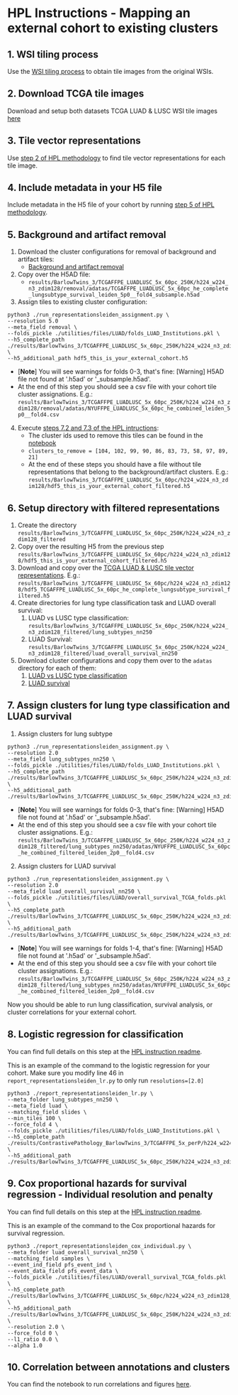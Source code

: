 # HPL Instructions - Mapping an external cohort to existing clusters

## 1. WSI tiling process
Use the [WSI tiling process](./README.md#WSI-tiling-process) to obtain tile images from the original WSIs.

## 2. Download TCGA tile images
Download and setup both datasets TCGA LUAD & LUSC WSI tile images [here](./README.md#TCGA-HPL-files)

## 3. Tile vector representations
Use [step 2 of HPL methodology](./README_HPL.md) to find tile vector representations for each tile image.

## 4. Include metadata in your H5 file
Include metadata in the H5 file of your cohort by running [step 5 of HPL methodology](./README_HPL.md).

## 5. Background and artifact removal
1. Download the cluster configurations for removal of background and artifact tiles:
   - [Background and artifact removal](https://drive.google.com/drive/folders/1K0F0rfKb2I_DJgmxYGl6skeQXWqFAGL4?usp=sharing)
2. Copy over the H5AD file:
   - `results/BarlowTwins_3/TCGAFFPE_LUADLUSC_5x_60pc_250K/h224_w224_n3_zdim128/removal/adatas/TCGAFFPE_LUADLUSC_5x_60pc_he_complete_lungsubtype_survival_leiden_5p0__fold4_subsample.h5ad`
3. Assign tiles to existing cluster configuration:

```
python3 ./run_representationsleiden_assignment.py \
--resolution 5.0
--meta_field removal \
--folds_pickle ./utilities/files/LUAD/folds_LUAD_Institutions.pkl \
--h5_complete_path ./results/BarlowTwins_3/TCGAFFPE_LUADLUSC_5x_60pc_250K/h224_w224_n3_zdim128/hdf5_TCGAFFPE_LUADLUSC_5x_60pc_he_complete_lungsubtype_survival.h5 \
--h5_additional_path hdf5_this_is_your_external_cohort.h5
```
- [**Note**] You will see warnings for folds 0-3, that's fine: [Warning] H5AD file not found at '.h5ad' or '_subsample.h5ad'.
- At the end of this step you should see a csv file with your cohort tile cluster assignations. E.g.: `results/BarlowTwins_3/TCGAFFPE_LUADLUSC_5x_60pc_250K/h224_w224_n3_zdim128/removal/adatas/NYUFFPE_LUADLUSC_5x_60pc_he_combined_leiden_5p0__fold4.csv`

4. Execute [steps 7.2 and 7.3 of the HPL intructions](./README_HPL.md):
   - The cluster ids used to remove this tiles can be found in the [notebook](https://github.com/AdalbertoCq/Histomorphological-Phenotype-Learning/blob/master/utilities/tile_cleaning/review_cluster_create_pickles.ipynb)
   - `clusters_to_remove = [104, 102, 99, 90, 86, 83, 73, 58, 97, 89, 21]`
   - At the end of these steps you should have a file without tile representations that belong to the background/artifact clusters. E.g.: `results/BarlowTwins_3/TCGAFFPE_LUADLUSC_5x_60pc/h224_w224_n3_zdim128/hdf5_this_is_your_external_cohort_filtered.h5`

## 6. Setup directory with filtered representations
1. Create the directory `results/BarlowTwins_3/TCGAFFPE_LUADLUSC_5x_60pc_250K/h224_w224_n3_zdim128_filtered`
2. Copy over the resulting H5 from the previous step `results/BarlowTwins_3/TCGAFFPE_LUADLUSC_5x_60pc/h224_w224_n3_zdim128/hdf5_this_is_your_external_cohort_filtered.h5`
3. Download and copy over the [TCGA LUAD & LUSC tile vector representations](./README.md#TCGA-HPL-files). E.g.: `results/BarlowTwins_3/TCGAFFPE_LUADLUSC_5x_60pc/h224_w224_n3_zdim128/hdf5_TCGAFFPE_LUADLUSC_5x_60pc_he_complete_lungsubtype_survival_filtered.h5`
4. Create directories for lung type classification task and LUAD overall survival:
   1. LUAD vs LUSC type classification: `results/BarlowTwins_3/TCGAFFPE_LUADLUSC_5x_60pc_250K/h224_w224_n3_zdim128_filtered/lung_subtypes_nn250`
   2. LUAD Survival: `results/BarlowTwins_3/TCGAFFPE_LUADLUSC_5x_60pc_250K/h224_w224_n3_zdim128_filtered/luad_overall_survival_nn250`
5. Download cluster configurations and copy them over to the `adatas` directory for each of them:
   1. [LUAD vs LUSC type classification](https://drive.google.com/drive/folders/1TcwIJuSNGl4GC-rT3jh_5cqML7hGR0Ht?usp=sharing)
   2. [LUAD survival](https://drive.google.com/drive/folders/1CaB1UArfvkAUxGkR5hv9eD9CMDqJhIIO?usp=sharing)

## 7. Assign clusters for lung type classification and LUAD survival

1. Assign clusters for lung subtype
```
python3 ./run_representationsleiden_assignment.py \
--resolution 2.0
--meta_field lung_subtypes_nn250 \
--folds_pickle ./utilities/files/LUAD/folds_LUAD_Institutions.pkl \
--h5_complete_path ./results/BarlowTwins_3/TCGAFFPE_LUADLUSC_5x_60pc_250K/h224_w224_n3_zdim128_filtered/hdf5_TCGAFFPE_LUADLUSC_5x_60pc_he_complete_lungsubtype_survival_filtered.h5 \
--h5_additional_path ./results/BarlowTwins_3/TCGAFFPE_LUADLUSC_5x_60pc_250K/h224_w224_n3_zdim128_filtered/hdf5_this_is_your_external_cohort_filtered.h5
```
- [**Note**] You will see warnings for folds 0-3, that's fine: [Warning] H5AD file not found at '.h5ad' or '_subsample.h5ad'.
- At the end of this step you should see a csv file with your cohort tile cluster assignations. E.g.: `results/BarlowTwins_3/TCGAFFPE_LUADLUSC_5x_60pc_250K/h224_w224_n3_zdim128_filtered/lung_subtypes_nn250/adatas/NYUFFPE_LUADLUSC_5x_60pc_he_combined_filtered_leiden_2p0__fold4.csv`

2. Assign clusters for LUAD survival
```
python3 ./run_representationsleiden_assignment.py \
--resolution 2.0
--meta_field luad_overall_survival_nn250 \
--folds_pickle ./utilities/files/LUAD/overall_survival_TCGA_folds.pkl \
--h5_complete_path ./results/BarlowTwins_3/TCGAFFPE_LUADLUSC_5x_60pc_250K/h224_w224_n3_zdim128_filtered/hdf5_TCGAFFPE_LUADLUSC_5x_60pc_he_complete_lungsubtype_survival_filtered.h5 \
--h5_additional_path ./results/BarlowTwins_3/TCGAFFPE_LUADLUSC_5x_60pc_250K/h224_w224_n3_zdim128_filtered/hdf5_this_is_your_external_cohort_filtered.h5
```
- [**Note**] You will see warnings for folds 1-4, that's fine: [Warning] H5AD file not found at '.h5ad' or '_subsample.h5ad'.
- At the end of this step you should see a csv file with your cohort tile cluster assignations. E.g.: `results/BarlowTwins_3/TCGAFFPE_LUADLUSC_5x_60pc_250K/h224_w224_n3_zdim128_filtered/lung_subtypes_nn250/adatas/NYUFFPE_LUADLUSC_5x_60pc_he_combined_filtered_leiden_2p0__fold4.csv`

Now you should be able to run lung classification, survival analysis, or cluster correlations for your external cohort.

## 8. Logistic regression for classification
You can find full details on this step at the [HPL instruction readme](./README_HPL.md).

This is an example of the command to the logistic regression for your cohort. Make sure you modify line 46 in `report_representationsleiden_lr.py` to only run `resolutions=[2.0]`
```
python3 ./report_representationsleiden_lr.py \
--meta_folder lung_subtypes_nn250 \
--meta_field luad \
--matching_field slides \
--min_tiles 100 \
--force_fold 4 \
--folds_pickle ./utilities/files/LUAD/folds_LUAD_Institutions.pkl \
--h5_complete_path ./results/ContrastivePathology_BarlowTwins_3/TCGAFFPE_5x_perP/h224_w224_n3_zdim128/hdf5_TCGAFFPE_5x_perP_he_complete_lungsubtype_survival.h5 \
--h5_additional_path ./results/BarlowTwins_3/TCGAFFPE_LUADLUSC_5x_60pc_250K/h224_w224_n3_zdim128_filtered/hdf5_this_is_your_external_cohort_filtered.h5
```

## 9. Cox proportional hazards for survival regression - Individual resolution and penalty
You can find full details on this step at the [HPL instruction readme](./README_HPL.md).

This is an example of the command to the Cox proportional hazards for survival regression.
```
python3 ./report_representationsleiden_cox_individual.py \
--meta_folder luad_overall_survival_nn250 \
--matching_field samples \
--event_ind_field pfs_event_ind \
--event_data_field pfs_event_data \
--folds_pickle ./utilities/files/LUAD/overall_survival_TCGA_folds.pkl \
--h5_complete_path ./results/BarlowTwins_3/TCGAFFPE_LUADLUSC_5x_60pc/h224_w224_n3_zdim128_filtered/hdf5_TCGAFFPE_LUADLUSC_5x_60pc_he_complete_lungsubtype_survival_filtered.h5 \ 
--h5_additional_path ./results/BarlowTwins_3/TCGAFFPE_LUADLUSC_5x_60pc_250K/h224_w224_n3_zdim128/hdf5_NYUFFPE_LUADLUSC_5x_60pc_he_combined_filtered.h5 \ 
--resolution 2.0 \
--force_fold 0 \
--l1_ratio 0.0 \
--alpha 1.0 
```

## 10. Correlation between annotations and clusters
You can find the notebook to run correlations and figures [here](https://github.com/AdalbertoCq/Histomorphological-Phenotype-Learning/blob/master/utilities/visualizations/cluster_correlations_figures.ipynb).
